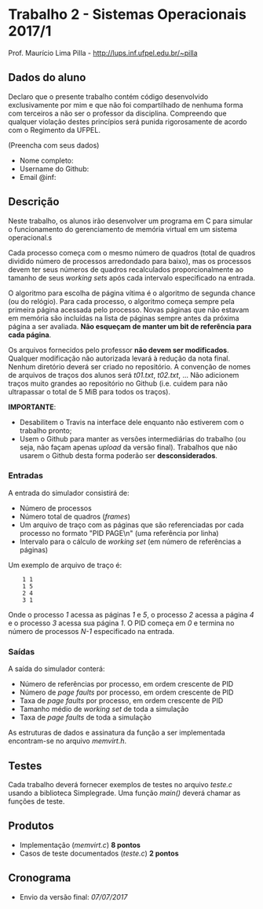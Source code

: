 # Trabalho 2 - Sistemas Operacionais 2017/1
Prof. Maurício Lima Pilla - http://lups.inf.ufpel.edu.br/~pilla

## Dados do aluno

Declaro que o presente trabalho contém código desenvolvido exclusivamente por mim e que não foi compartilhado de nenhuma forma com terceiros a não ser o professor da disciplina. Compreendo que qualquer violação destes princípios será punida rigorosamente de acordo com o Regimento da UFPEL.

(Preencha com seus dados)

- Nome completo: 
- Username do Github: 
- Email @inf: 

## Descrição

Neste trabalho, os alunos irão desenvolver um programa em C para simular o funcionamento do gerenciamento de memória virtual em um sistema operacional.s

Cada processo começa com o mesmo número de quadros (total de quadros dividido número de processos arredondado para baixo), mas os processos devem ter seus números de quadros recalculados proporcionalmente ao tamanho de seus _working sets_ após cada intervalo especificado na entrada.

O algoritmo para escolha de página vítima é o algoritmo de segunda chance (ou do relógio). Para cada processo, o algoritmo começa sempre pela primeira página acessada pelo processo. Novas páginas que não estavam em memória são incluídas na lista de páginas sempre antes da próxima página a ser avaliada. **Não esqueçam de manter um bit de referência para cada página**. 

Os arquivos fornecidos pelo professor **não devem ser modificados**. Qualquer modificação não autorizada levará à redução da nota final. Nenhum diretório deverá ser criado no repositório. A convenção de nomes de arquivos de traços dos alunos será _t01.txt_, _t02.txt_, ... Não adicionem traços muito grandes ao repositório no Github (i.e. cuidem para não ultrapassar o total de 5 MiB para todos os traços).

**IMPORTANTE**: 

- Desabilitem o Travis na interface dele enquanto não estiverem com o trabalho pronto;
- Usem o Github para manter as versões intermediárias do trabalho (ou seja, não façam apenas _upload_ da versão final). Trabalhos que não usarem o Github desta forma poderão ser **desconsiderados**.

### Entradas

A entrada do simulador consistirá de:

- Número de processos
- Número total de quadros (_frames_)
- Um arquivo de traço com as páginas que são referenciadas por cada processo no formato "PID PAGE\n" (uma referência por linha)
- Intervalo para o cálculo de _working set_ (em número de referências a páginas)

Um exemplo de arquivo de traço é:

        1 1
        1 5
        2 4
        3 1

Onde o processo _1_ acessa as páginas _1_ e _5_, o processo _2_ acessa a página _4_ e o processo _3_ acessa sua página _1_. O PID começa em _0_ e termina no número de processos _N-1_ especificado na entrada.

### Saídas 

A saída do simulador conterá:

- Número de referências por processo, em ordem crescente de PID
- Número de _page faults_ por processo, em ordem crescente de PID
- Taxa de _page faults_ por processo, em ordem crescente de PID
- Tamanho médio de _working set_ de toda a simulação
- Taxa de _page faults_ de toda a simulação

As estruturas de dados e assinatura da função a ser implementada encontram-se no arquivo _memvirt.h_.

## Testes

Cada trabalho deverá fornecer exemplos de testes no arquivo *teste.c* usando a biblioteca Simplegrade. Uma função *main()* deverá chamar as funções de teste. 

## Produtos

* Implementação (*memvirt.c*) **8 pontos**
* Casos de teste documentados (*teste.c*) **2 pontos**

## Cronograma

* Envio da versão final: _07/07/2017_ 

